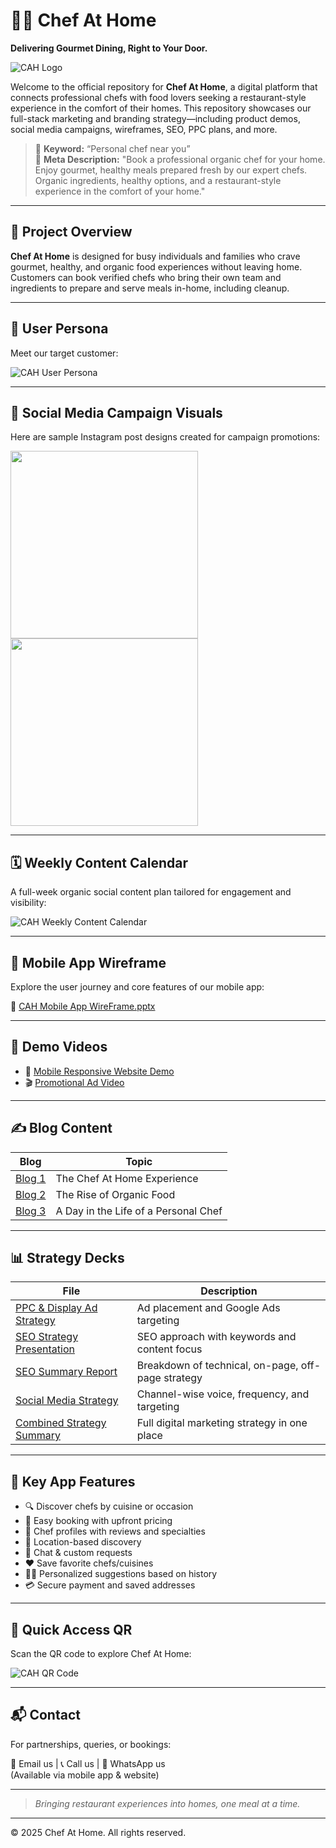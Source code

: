 # 👨‍🍳 Chef At Home

**Delivering Gourmet Dining, Right to Your Door.**

![CAH Logo](https://github.com/mrinalmishra31/Chef-At-Home/blob/main/CAH%20Logo.png)

Welcome to the official repository for **Chef At Home**, a digital platform that connects professional chefs with food lovers seeking a restaurant-style experience in the comfort of their homes. This repository showcases our full-stack marketing and branding strategy—including product demos, social media campaigns, wireframes, SEO, PPC plans, and more.

> 🎯 **Keyword:** “Personal chef near you”  
> 📝 **Meta Description:** "Book a professional organic chef for your home. Enjoy gourmet, healthy meals prepared fresh by our expert chefs. Organic ingredients, healthy options, and a restaurant-style experience in the comfort of your home."

---

## 📲 Project Overview

**Chef At Home** is designed for busy individuals and families who crave gourmet, healthy, and organic food experiences without leaving home. Customers can book verified chefs who bring their own team and ingredients to prepare and serve meals in-home, including cleanup.

---

## 👥 User Persona

Meet our target customer:

![CAH User Persona](https://github.com/mrinalmishra31/Chef-At-Home/blob/main/CAH%20User%20Persona.png)

---

## 🎯 Social Media Campaign Visuals

Here are sample Instagram post designs created for campaign promotions:

<p float="left">
  <img src="https://github.com/mrinalmishra31/Chef-At-Home/blob/main/CAH%20Insta%20Demo%20Post%201.png" width="300"/>
  <img src="https://github.com/mrinalmishra31/Chef-At-Home/blob/main/CAH%20Insta%20Demo%20Post%202.png" width="300"/>
</p>

---

## 🗓 Weekly Content Calendar

A full-week organic social content plan tailored for engagement and visibility:

![CAH Weekly Content Calendar](https://github.com/mrinalmishra31/Chef-At-Home/blob/main/CAH%20Weekly%20Content%20Calendar.png)

---

## 📱 Mobile App Wireframe

Explore the user journey and core features of our mobile app:

📄 [CAH Mobile App WireFrame.pptx](https://github.com/mrinalmishra31/Chef-At-Home/blob/main/CAH%20Mobile%20App%20WireFrame.pptx)

---

## 🎥 Demo Videos

- 📱 [Mobile Responsive Website Demo](https://github.com/mrinalmishra31/Chef-At-Home/blob/main/1%20CAH%20Mobile%20responsive%20website%20demo.mp4)  
- 🎬 [Promotional Ad Video](https://github.com/mrinalmishra31/Chef-At-Home/blob/main/2%20CAH%20Ad%20Video.mp4)

---

## ✍️ Blog Content

| Blog | Topic |
|------|-------|
| [Blog 1](https://github.com/mrinalmishra31/Chef-At-Home/blob/main/CAH%20zBlog%201.pdf) | The Chef At Home Experience |
| [Blog 2](https://github.com/mrinalmishra31/Chef-At-Home/blob/main/CAH%20zBlog%202.pdf) | The Rise of Organic Food |
| [Blog 3](https://github.com/mrinalmishra31/Chef-At-Home/blob/main/CAH%20zBlog%203.pdf) | A Day in the Life of a Personal Chef |

---

## 📊 Strategy Decks

| File | Description |
|------|-------------|
| [PPC & Display Ad Strategy](https://github.com/mrinalmishra31/Chef-At-Home/blob/main/CAH%20PPC%20%26%20Display%20Ad%20Strategy.pdf) | Ad placement and Google Ads targeting |
| [SEO Strategy Presentation](https://github.com/mrinalmishra31/Chef-At-Home/blob/main/CAH%20SEO%20Strategy%20Presentation.pdf) | SEO approach with keywords and content focus |
| [SEO Summary Report](https://github.com/mrinalmishra31/Chef-At-Home/blob/main/CAH%20SEO%20Strategy%20Summary%20Report.pdf) | Breakdown of technical, on-page, off-page strategy |
| [Social Media Strategy](https://github.com/mrinalmishra31/Chef-At-Home/blob/main/CAH%20Social%20Media%20Strategy.pdf) | Channel-wise voice, frequency, and targeting |
| [Combined Strategy Summary](https://github.com/mrinalmishra31/Chef-At-Home/blob/main/CAH%20PPC%2C%20Display-Ad%2C%20Social%20Media%20Strategy%20Summary%20Report.pdf) | Full digital marketing strategy in one place |

---

## 🧠 Key App Features

- 🔍 Discover chefs by cuisine or occasion  
- 🧾 Easy booking with upfront pricing  
- 🌟 Chef profiles with reviews and specialties  
- 📍 Location-based discovery  
- 💬 Chat & custom requests  
- ❤️ Save favorite chefs/cuisines  
- 🧑‍🍳 Personalized suggestions based on history  
- 💳 Secure payment and saved addresses  

---

## 📲 Quick Access QR

Scan the QR code to explore Chef At Home:

![CAH QR Code](https://github.com/mrinalmishra31/Chef-At-Home/blob/main/CAH%20QR.png)

---

## 📬 Contact

For partnerships, queries, or bookings:

📧 Email us | 📞 Call us | 💬 WhatsApp us  
(Available via mobile app & website)

---

> *Bringing restaurant experiences into homes, one meal at a time.*

---

© 2025 Chef At Home. All rights reserved.
